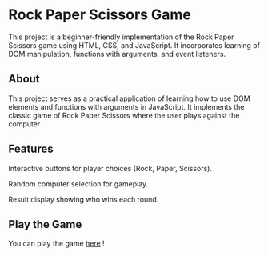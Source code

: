 # Rock Paper Scissors Game  

This project is a beginner-friendly implementation of the Rock Paper Scissors game using HTML, CSS, and JavaScript. It incorporates learning of DOM manipulation, functions with arguments, and event listeners.

## About

This project serves as a practical application of learning how to use DOM elements and functions with arguments in JavaScript. It implements the classic game of Rock Paper Scissors where the user plays against the computer

## Features

Interactive buttons for player choices (Rock, Paper, Scissors).

Random computer selection for gameplay.

Result display showing who wins each round.

## Play the Game

You can play the game <a href="" target="blank">here</a> !
